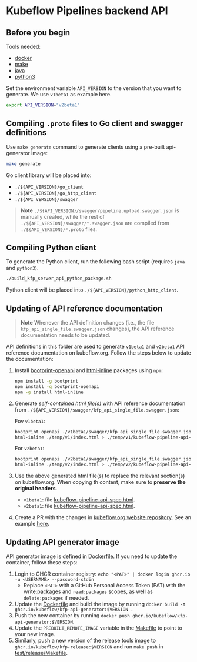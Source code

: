 # Kubeflow Pipelines backend API

## Before you begin

Tools needed:

* [docker](https://docs.docker.com/get-docker/)
* [make](https://www.gnu.org/software/make/)
* [java](https://www.java.com/en/download/)
* [python3](https://www.python.org/downloads/)

Set the environment variable `API_VERSION` to the version that you want to generate. We use `v1beta1` as example here.

```bash
export API_VERSION="v2beta1"
```

## Compiling `.proto` files to Go client and swagger definitions

Use `make generate` command to generate clients using a pre-built api-generator image:
```bash
make generate
```

Go client library will be placed into:

* `./${API_VERSION}/go_client`
* `./${API_VERSION}/go_http_client`
* `./${API_VERSION}/swagger`

> **Note**
> `./${API_VERSION}/swagger/pipeline.upload.swagger.json` is manually created, while the rest of `./${API_VERSION}/swagger/*.swagger.json` are compiled from `./${API_VERSION}/*.proto` files.

## Compiling Python client

To generate the Python client, run the following bash script (requires `java` and `python3`).

```bash
./build_kfp_server_api_python_package.sh
```

Python client will be placed into `./${API_VERSION}/python_http_client`.

## Updating of API reference documentation

> **Note**
> Whenever the API definition changes (i.e., the file `kfp_api_single_file.swagger.json` changes), the API reference documentation needs to be updated.

API definitions in this folder are used to generate [`v1beta1`](https://www.kubeflow.org/docs/components/pipelines/v1/reference/api/kubeflow-pipeline-api-spec/) and [`v2beta1`](https://www.kubeflow.org/docs/components/pipelines/v2/reference/api/kubeflow-pipeline-api-spec/) API reference documentation on kubeflow.org. Follow the steps below to update the documentation:

1. Install [bootprint-openapi](https://github.com/bootprint/bootprint-monorepo/tree/master/packages/bootprint-openapi) and [html-inline](https://www.npmjs.com/package/html-inline) packages using `npm`:
   ```bash
   npm install -g bootprint
   npm install -g bootprint-openapi
   npm -g install html-inline
   ```

2. Generate *self-contained html file(s)* with API reference documentation from `./${API_VERSION}/swagger/kfp_api_single_file.swagger.json`:

    Fov `v1beta1`:

   ```bash
   bootprint openapi ./v1beta1/swagger/kfp_api_single_file.swagger.json ./temp/v1
   html-inline ./temp/v1/index.html > ./temp/v1/kubeflow-pipeline-api-spec.html
   ```

   For `v2beta1`:

   ```bash
   bootprint openapi ./v2beta1/swagger/kfp_api_single_file.swagger.json ./temp/v2
   html-inline ./temp/v2/index.html > ./temp/v2/kubeflow-pipeline-api-spec.html
   ```

3. Use the above generated html file(s) to replace the relevant section(s) on kubeflow.org. When copying th content, make sure to **preserve the original headers**.
   - `v1beta1`: file [kubeflow-pipeline-api-spec.html](https://github.com/kubeflow/website/blob/master/content/en/docs/components/pipelines/v1/reference/api/kubeflow-pipeline-api-spec.html).
   - `v2beta1`: file [kubeflow-pipeline-api-spec.html](https://github.com/kubeflow/website/blob/master/content/en/docs/components/pipelines/v2/reference/api/kubeflow-pipeline-api-spec.html).

4. Create a PR with the changes in [kubeflow.org website repository](https://github.com/kubeflow/website). See an example [here](https://github.com/kubeflow/website/pull/3444).

## Updating API generator image

API generator image is defined in [Dockerfile](`./Dockerfile`). If you need to update the container, follow these steps:

1. Login to GHCR container registry: `echo "<PAT>" | docker login ghcr.io -u <USERNAME> --password-stdin` 
   * Replace `<PAT>` with a GitHub Personal Access Token (PAT) with the write:packages and `read:packages` scopes, as well as `delete:packages` if needed. 
1. Update the [Dockerfile](`./Dockerfile`) and build the image by running `docker build -t ghcr.io/kubeflow/kfp-api-generator:$VERSION .`
1. Push the new container by running `docker push ghcr.io/kubeflow/kfp-api-generator:$VERSION`.
1. Update the `PREBUILT_REMOTE_IMAGE` variable in the [Makefile](./Makefile) to point to your new image.
1. Similarly, push a new version of the release tools image to `ghcr.io/kubeflow/kfp-release:$VERSION` and run `make push` in [test/release/Makefile](../../test/release/Makefile).
